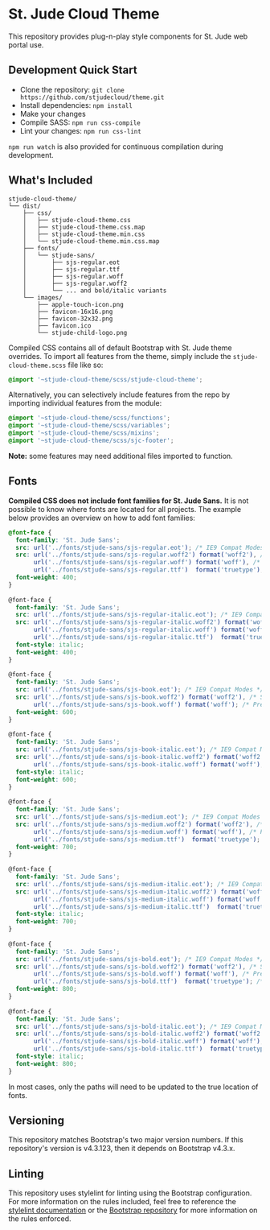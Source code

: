 # St. Jude Cloud Theme
This repository provides plug-n-play style components for St. Jude web portal use.

## Development Quick Start

- Clone the repository: `git clone https://github.com/stjudecloud/theme.git`
- Install dependencies: `npm install`
- Make your changes
- Compile SASS: `npm run css-compile`
- Lint your changes: `npm run css-lint`

`npm run watch` is also provided for continuous compilation during development.

## What's Included

```text
stjude-cloud-theme/
└── dist/
    ├── css/
    │   ├── stjude-cloud-theme.css
    │   ├── stjude-cloud-theme.css.map
    │   ├── stjude-cloud-theme.min.css
    │   └── stjude-cloud-theme.min.css.map
    ├── fonts/
    │   └── stjude-sans/
    │       ├── sjs-regular.eot
    │       ├── sjs-regular.ttf
    │       ├── sjs-regular.woff
    │       ├── sjs-regular.woff2
    │       └── ... and bold/italic variants
    └── images/
        ├── apple-touch-icon.png
        ├── favicon-16x16.png
        ├── favicon-32x32.png
        ├── favicon.ico
        └── stjude-child-logo.png
```

Compiled CSS contains all of default Bootstrap with St. Jude theme overrides. To import all features from the theme, simply include the `stjude-cloud-theme.scss` file like so:

```scss
@import '~stjude-cloud-theme/scss/stjude-cloud-theme';
```

Alternatively, you can selectively include features from the repo by importing individual features from the module:

```scss
@import '~stjude-cloud-theme/scss/functions';
@import '~stjude-cloud-theme/scss/variables';
@import '~stjude-cloud-theme/scss/mixins';
@import '~stjude-cloud-theme/scss/sjc-footer';
```
**Note:** some features may need additional files imported to function.

## Fonts
**Compiled CSS does not include font families for St. Jude Sans.** It is not possible to know where fonts are located for all projects. The example below provides an overview on how to add font families:
```scss
@font-face {
  font-family: 'St. Jude Sans';
  src: url('../fonts/stjude-sans/sjs-regular.eot'); /* IE9 Compat Modes */
  src: url('../fonts/stjude-sans/sjs-regular.woff2') format('woff2'), /* Super Modern Browsers */
       url('../fonts/stjude-sans/sjs-regular.woff') format('woff'), /* Pretty Modern Browsers */
       url('../fonts/stjude-sans/sjs-regular.ttf')  format('truetype'); /* Safari, Android, iOS */
  font-weight: 400;
}
​
@font-face {
  font-family: 'St. Jude Sans';
  src: url('../fonts/stjude-sans/sjs-regular-italic.eot'); /* IE9 Compat Modes */
  src: url('../fonts/stjude-sans/sjs-regular-italic.woff2') format('woff2'), /* Super Modern Browsers */
       url('../fonts/stjude-sans/sjs-regular-italic.woff') format('woff'), /* Pretty Modern Browsers */
       url('../fonts/stjude-sans/sjs-regular-italic.ttf')  format('truetype'); /* Safari, Android, iOS */
  font-style: italic;
  font-weight: 400;
}
​
@font-face {
  font-family: 'St. Jude Sans';
  src: url('../fonts/stjude-sans/sjs-book.eot'); /* IE9 Compat Modes */
  src: url('../fonts/stjude-sans/sjs-book.woff2') format('woff2'), /* Super Modern Browsers */
       url('../fonts/stjude-sans/sjs-book.woff') format('woff'); /* Pretty Modern Browsers */
  font-weight: 600;
}
​
@font-face {
  font-family: 'St. Jude Sans';
  src: url('../fonts/stjude-sans/sjs-book-italic.eot'); /* IE9 Compat Modes */
  src: url('../fonts/stjude-sans/sjs-book-italic.woff2') format('woff2'), /* Super Modern Browsers */
       url('../fonts/stjude-sans/sjs-book-italic.woff') format('woff'); /* Pretty Modern Browsers */
  font-style: italic;
  font-weight: 600;
}
​
@font-face {
  font-family: 'St. Jude Sans';
  src: url('../fonts/stjude-sans/sjs-medium.eot'); /* IE9 Compat Modes */
  src: url('../fonts/stjude-sans/sjs-medium.woff2') format('woff2'), /* Super Modern Browsers */
       url('../fonts/stjude-sans/sjs-medium.woff') format('woff'), /* Pretty Modern Browsers */
       url('../fonts/stjude-sans/sjs-medium.ttf')  format('truetype'); /* Safari, Android, iOS */
  font-weight: 700;
}
​
@font-face {
  font-family: 'St. Jude Sans';
  src: url('../fonts/stjude-sans/sjs-medium-italic.eot'); /* IE9 Compat Modes */
  src: url('../fonts/stjude-sans/sjs-medium-italic.woff2') format('woff2'), /* Super Modern Browsers */
       url('../fonts/stjude-sans/sjs-medium-italic.woff') format('woff'), /* Pretty Modern Browsers */
       url('../fonts/stjude-sans/sjs-medium-italic.ttf')  format('truetype'); /* Safari, Android, iOS */
  font-style: italic;
  font-weight: 700;
}
​
@font-face {
  font-family: 'St. Jude Sans';
  src: url('../fonts/stjude-sans/sjs-bold.eot'); /* IE9 Compat Modes */
  src: url('../fonts/stjude-sans/sjs-bold.woff2') format('woff2'), /* Super Modern Browsers */
       url('../fonts/stjude-sans/sjs-bold.woff') format('woff'), /* Pretty Modern Browsers */
       url('../fonts/stjude-sans/sjs-bold.ttf')  format('truetype'); /* Safari, Android, iOS */
  font-weight: 800;
}
​
@font-face {
  font-family: 'St. Jude Sans';
  src: url('../fonts/stjude-sans/sjs-bold-italic.eot'); /* IE9 Compat Modes */
  src: url('../fonts/stjude-sans/sjs-bold-italic.woff2') format('woff2'), /* Super Modern Browsers */
       url('../fonts/stjude-sans/sjs-bold-italic.woff') format('woff'), /* Pretty Modern Browsers */
       url('../fonts/stjude-sans/sjs-bold-italic.ttf')  format('truetype'); /* Safari, Android, iOS */
  font-style: italic;
  font-weight: 800;
}
```
 In most cases, only the paths will need to be updated to the true location of fonts.

## Versioning
This repository matches Bootstrap's two major version numbers. If this repository's version is v4.3.123, then it depends on Bootstrap v4.3.x.

## Linting
This repository uses stylelint for linting using the Bootstrap configuration. For more information on the rules included, feel free to reference the [stylelint documentation](https://stylelint.io/user-guide/rules) or the [Bootstrap repository](https://github.com/twbs/stylelint-config-twbs-bootstrap) for more information on the rules enforced.